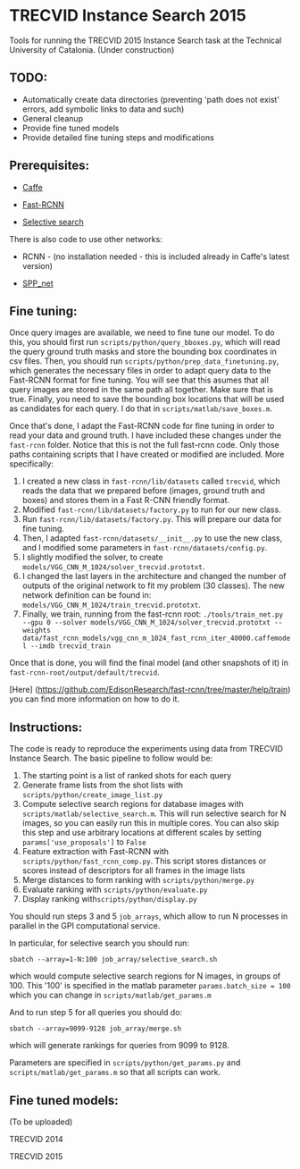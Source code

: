 # TRECVID Instance Search 2015

Tools for running the TRECVID 2015 Instance Search task at the Technical University of Catalonia.
(Under construction)

## TODO:

- Automatically create data directories (preventing 'path does not exist' errors, add symbolic links to data and such)
- General cleanup
- Provide fine tuned models
- Provide detailed fine tuning steps and modifications


## Prerequisites:

- [Caffe](http://caffe.berkeleyvision.org/installation.html)

- [Fast-RCNN](https://github.com/rbgirshick/fast-rcnn)

- [Selective search](https://github.com/sergeyk/selective_search_ijcv_with_python)


There is also code to use other networks:

- RCNN - (no installation needed - this is included already in Caffe's latest version)

- [ SPP_net](https://github.com/ShaoqingRen/SPP_net)

## Fine tuning:

Once query images are available, we need to fine tune our model. To do this, you should first run `scripts/python/query_bboxes.py`, which will read the query ground truth masks and store the bounding box coordinates in csv files. Then, you should run `scripts/python/prep_data_finetuning.py`, which generates the necessary files in order to adapt query data to the Fast-RCNN format for fine tuning. You will see that this asumes that all query images are stored in the same path all together. Make sure that is true. Finally, you need to save the bounding box locations that will be used as candidates for each query. I do that in `scripts/matlab/save_boxes.m`.

Once that's done, I adapt the Fast-RCNN code for fine tuning in order to read your data and ground truth. I have included these changes under the `fast-rcnn` folder. Notice that this is not the full fast-rcnn code. Only those paths containing scripts that I have created or modified are included. More specifically:

1. I created a new class in `fast-rcnn/lib/datasets` called `trecvid`, which reads the data that we prepared before (images, ground truth and boxes) and stores them in a Fast R-CNN friendly format. 
2. Modified `fast-rcnn/lib/datasets/factory.py` to run for our new class.
3. Run `fast-rcnn/lib/datasets/factory.py`. This will prepare our data for fine tuning.
4. Then, I adapted `fast-rcnn/datasets/__init__.py` to use the new class, and I modified some parameters in `fast-rcnn/datasets/config.py`.
5. I slightly modified the solver, to create `models/VGG_CNN_M_1024/solver_trecvid.prototxt`.
6. I changed the last layers in the architecture and changed the number of outputs of the original network to fit my problem (30 classes). The new network definition can be found in: `models/VGG_CNN_M_1024/train_trecvid.prototxt`.
7. Finally, we train, running from the fast-rcnn root: `./tools/train_net.py --gpu 0 --solver models/VGG_CNN_M_1024/solver_trecvid.prototxt --weights data/fast_rcnn_models/vgg_cnn_m_1024_fast_rcnn_iter_40000.caffemodel --imdb trecvid_train`

Once that is done, you will find the final model (and other snapshots of it) in `fast-rcnn-root/output/default/trecvid`.


[Here] (https://github.com/EdisonResearch/fast-rcnn/tree/master/help/train) you can find more information on how to do it.


## Instructions:

The code is ready to reproduce the experiments using data from TRECVID Instance Search. The basic pipeline to follow would be:

1. The starting point is a list of ranked shots for each query
2. Generate frame lists from the shot lists with `scripts/python/create_image_list.py`
3. Compute selective search regions for database images with `scripts/matlab/selective_search.m`. This will run selective search for N images, so you can easily run this in multiple cores. You can also skip this step and use arbitrary locations at different scales by setting `params['use_proposals']` to `False`
4. Feature extraction with Fast-RCNN with `scripts/python/fast_rcnn_comp.py`. This script stores distances or scores instead of descriptors for all frames in the image lists
5. Merge distances to form ranking with `scripts/python/merge.py`
6. Evaluate ranking with `scripts/python/evaluate.py`
7. Display ranking with`scripts/python/display.py`

You should run steps 3 and 5 `job_arrays`, which allow to run N processes in parallel in the GPI computational service. 

In particular, for selective search you should run:

`sbatch --array=1-N:100 job_array/selective_search.sh` 

which would compute selective search regions for N images, in groups of 100. This '100' is specified in the matlab parameter `params.batch_size = 100` which you can change in `scripts/matlab/get_params.m`

And to run step 5 for all queries you should do:

`sbatch --array=9099-9128 job_array/merge.sh`

which will generate rankings for queries from 9099 to 9128.

Parameters are specified in `scripts/python/get_params.py` and `scripts/matlab/get_params.m` so that all scripts can work.

## Fine tuned models:

(To be uploaded)

TRECVID 2014


TRECVID 2015
